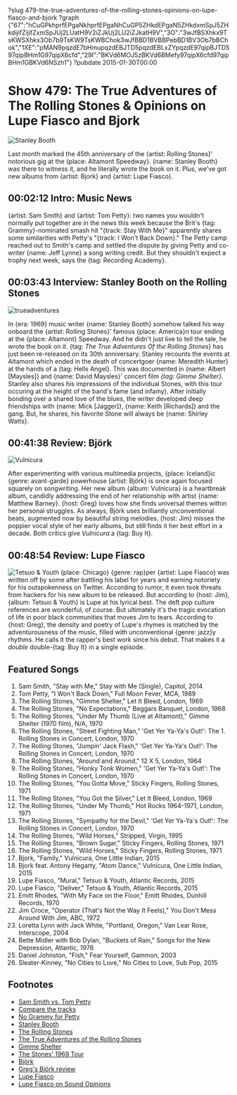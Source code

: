 ?slug 479-the-true-adventures-of-the-rolling-stones-opinions-on-lupe-fiasco-and-bjork
?graph {"67":"hCuGPkhprfEPgaNkhprfEPgaNhCuGP5ZHkdEPgaN5ZHkdxmSpJ5ZHkdijifZijifZxmSpJUj2LUatH9V2iZJkUj2LU2iZJkatH9V","3O":"3wJfBSXhkx9TsKWSXhkx3Ob7b9TsKW9TsKWBChok3wJfBBD1BVBBPebBD1BV3Ob7bBChok","1XE":"pMAN9pqzdE7bHmupqzdEBJTD5pqzdEBLxZYpqzdE97qipBJTD597qipBHm1G97qipX6cfd","29I":"BKVd6MOJ5zBKVd6BMefy97qipX6cfd97qipBHm1GBKVd6NSzh1"}
?pubdate 2015-01-30T00:00
# Show 479: The True Adventures of The Rolling Stones & Opinions on Lupe Fiasco and Bjork

![Stanley Booth](https://static.soundopinions.org/images/2015/stanleybooth_web.jpg)

Last month marked the 45th anniversary of the {artist: Rolling Stones}' notorious gig at the {place: Altamont Speedway}. {name: Stanley Booth} was there to witness it, and he literally wrote the book on it. Plus, we've got new albums from {artist: Bjork} and {artist: Lupe Fiasco}. 

## 00:02:12 Intro: Music News
{artist: Sam Smith} and {artist: Tom Petty}: two names you wouldn't normally put together are in the news this week because the Brit's {tag: Grammy}-nominated smash hit "{track: Stay With Me}" apparently shares some similarities with Petty's "{track: I Won't Back Down}." The Petty camp reached out to Smith's camp and settled the dispute by giving Petty and co-writer {name: Jeff Lynne} a song writing credit. But they shouldn't expect a trophy next week, says the {tag: Recording Academy}.

## 00:03:43 Interview: Stanley Booth on the Rolling Stones
![trueadventures](https://static.soundopinions.org/images/2015/True%20Adventures.jpg) 

In {era: 1969} music writer {name: Stanley Booth} somehow talked his way onboard the {artist: Rolling Stones}' famous {place: America}n tour ending at the {place: Altamont} Speedway. And he didn't just live to tell the tale, he wrote the book on it. {tag: *The True Adventures Of the Rolling Stones*} has just been re-released on its 30th anniversary.  Stanley recounts the events at Altamont which ended in the death of concertgoer {name: Meredith Hunter} at the hands of a {tag: Hells Angel}. This was documented in {name: Albert [Maysles]} and {name: David Maysles}' concert film *{tag: Gimme Shelter}*.  Stanley also shares his impressions of the individual Stones, with this tour occuring at the height of the band's fame (and infamy). After initially bonding over a shared love of the blues, the writer developed deep friendships with {name: Mick [Jagger]}, {name: Keith [Richards]} and the gang. But, he shares, his favorite Stone will always be {name: Shirley Watts}.

## 00:41:38 Review: Björk
![Vulnicura](https://static.soundopinions.org/assets/479/1XE0.jpg)

After experimenting with various multimedia projects, {place: Iceland}ic {genre: avant-garde} powerhouse {artist: Björk} is once again focused squarely on songwriting. Her new album {album: Vulnicura} is a heartbreak album, candidly addressing the end of her relationship with artist {name: Matthew Barney}. {host: Greg} loves how she finds universal themes within her personal struggles. As always, Björk uses brilliantly unconventional beats, augmented now by beautiful string melodies. {host: Jim} misses the poppier vocal style of her early albums, but still finds it her best effort in a decade. Both critics give *Vulnicura* a {tag: Buy It}.

## 00:48:54 Review: Lupe Fiasco
![Tetsuo & Youth](https://static.soundopinions.org/assets/479/29I0.jpg)
{place: Chicago} {genre: rap}per {artist: Lupe Fiasco} was written off by some after battling his label for years and earning notoriety for his outspokenness on Twitter. According to rumor, it even took threats from hackers for his new album to be released. But according to {host: Jim}, {album: Tetsuo & Youth} is Lupe at his lyrical best. The deft pop culture references are wonderful, of course. But ultimately it's the tragic evocation of life in poor black communities that moves Jim to tears. According to {host: Greg}, the density and poetry of Lupe's rhymes is matched by the adventurousness of the music, filled with unconventional {genre: jazz}y rhythms. He calls it the rapper's best work since his debut. That makes it a *double* double-{tag: Buy It} in a single episode.


## Featured Songs
1. Sam Smith, "Stay with Me," Stay with Me (Single), Capitol, 2014 
1. Tom Petty, "I Won't Back Down," Full Moon Fever, MCA, 1989 
1. The Rolling Stones, "Gimme Shelter," Let It Bleed, London, 1969 
1. The Rolling Stones, "No Expectations," Beggars Banquet, London, 1968 
1. The Rolling Stones, "Under My Thumb (Live at Altamont)," Gimme Shelter (1970 film), N/A, 1970 
1. The Rolling Stones, "Street Fighting Man," 'Get Yer Ya-Ya's Out!': The 1. Rolling Stones in Concert, London, 1970 
1. The Rolling Stones, "Jumpin' Jack Flash," 'Get Yer Ya-Ya's Out!': The Rolling Stones in Concert, London, 1970 
1. The Rolling Stones, "Around and Around," 12 X 5, London, 1964 
1. The Rolling Stones, "Honky Tonk Women," 'Get Yer Ya-Ya's Out!': The Rolling Stones in Concert, London, 1970 
1. The Rolling Stones, "You Gotta Move," Sticky Fingers, Rolling Stones, 1971
1. The Rolling Stones, "You Got the Silver," Let It Bleed, London, 1969 
1. The Rolling Stones, "Under My Thumb," Hot Rocks 1964-1971, London, 1971 
1. The Rolling Stones, "Sympathy for the Devil," 'Get Yer Ya-Ya's Out!': The Rolling Stones in Concert, London, 1970 
1. The Rolling Stones, "Wild Horses," Stripped, Virgin, 1995 
1. The Rolling Stones, "Brown Sugar," Sticky Fingers, Rolling Stones, 1971 
1. The Rolling Stones, "Wild Horses," Sticky Fingers, Rolling Stones, 1971 
1. Bjork, "Family," Vulnicura, One Little Indian, 2015 
1. Bjork feat. Antony Hegarty, "Atom Dance," Vulnicura, One Little Indian, 2015 
1. Lupe Fiasco, "Mural," Tetsuo & Youth, Atlantic Records, 2015 
1. Lupe Fiasco, "Deliver," Tetsuo & Youth, Atlantic Records, 2015
1. Emitt Rhodes, "With My Face on the Floor," Emitt Rhodes, Dunhill Records, 1970 
1. Jim Croce, "Operator (That's Not the Way It Feels)," You Don't Mess Around With Jim, ABC, 1972 
1. Loretta Lynn with Jack White, "Portland, Oregon," Van Lear Rose, Interscope, 2004 
1. Bette Midler with Bob Dylan, "Buckets of Rain," Songs for the New Depression, Atlantic, 1976 
1. Daniel Johnston, "Fish," Fear Yourself, Gammon, 2003 
1. Sleater-Kinney, "No Cities to Love," No Cities to Love, Sub Pop, 2015 


## Footnotes
- [Sam Smith vs. Tom Petty](http://www.hollywoodreporter.com/news/sam-smith-will-pay-tom-767100)
- [Compare the tracks](http://www.avclub.com/article/heres-how-alike-stay-me-and-i-wont-back-down-reall-214397)
- [No Grammy for Petty](http://www.billboard.com/articles/events/grammys-2015/6450993/tom-petty-sam-smith-stay-with-me-wont-back-down-grammys)
- [Stanley Booth](http://www.stanleybooth.com/)
- [The Rolling Stones](http://www.rollingstones.com/)
- [The True Adventures of the Rolling Stones](http://www.chicagoreviewpress.com/true-adventures-of-the-rolling-stones--the-products-9781613747834.php?page_id=30&cid=186192)
- [Gimme Shelter](http://www.criterion.com/films/637-gimme-shelter)
- [The Stones' 1969 Tour](http://content.time.com/time/photogallery/0,29307,1710013,00.html)
- [Björk](http://bjork.com/)
- [Greg's Björk review](http://www.chicagotribune.com/entertainment/music/chi-bjork-vulnicura-review-20150122-column.html)
- [Lupe Fiasco](http://www.lupefiasco.com/tetsuoyouth)
- [Lupe Fiasco on Sound Opinions](/show/62/)

